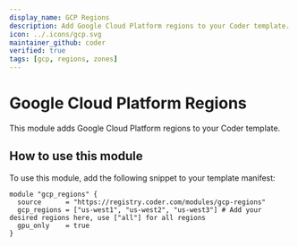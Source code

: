 ```yaml
---
display_name: GCP Regions
description: Add Google Cloud Platform regions to your Coder template.
icon: ../.icons/gcp.svg
maintainer_github: coder
verified: true
tags: [gcp, regions, zones]
---
```

# Google Cloud Platform Regions

This module adds Google Cloud Platform regions to your Coder template.

## How to use this module

To use this module, add the following snippet to your template manifest:

```hcl
module "gcp_regions" {
  source      = "https://registry.coder.com/modules/gcp-regions"
  gcp_regions = ["us-west1", "us-west2", "us-west3"] # Add your desired regions here, use ["all"] for all regions
  gpu_only    = true  
}
```
